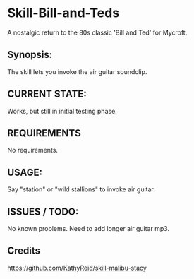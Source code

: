 # Skill-Bill-and-Teds
A nostalgic return to the 80s classic 'Bill and Ted' for Mycroft. 

## Synopsis:
The skill lets you invoke the  air guitar soundclip.

## CURRENT STATE:
Works, but still in initial testing phase.

## REQUIREMENTS
No requirements. 

## USAGE:
Say "station" or "wild stallions" to invoke air guitar. 

## ISSUES / TODO:
No known problems. Need to add longer air guitar mp3. 

## Credits
https://github.com/KathyReid/skill-malibu-stacy